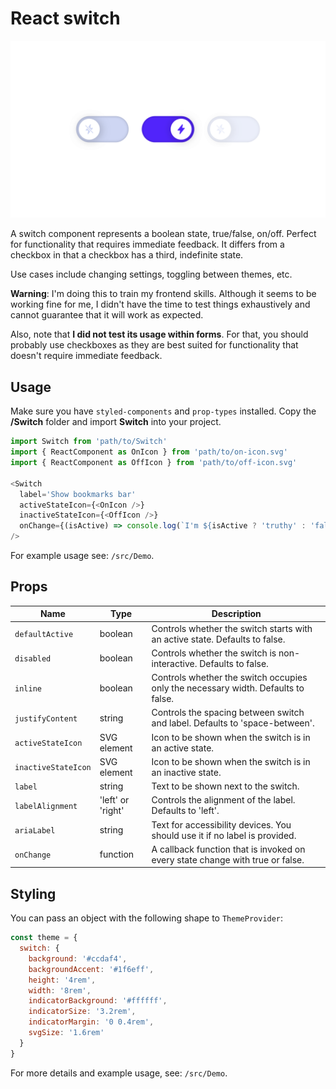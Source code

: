 # React switch

![Screenshot](./src/Demo/assets/screenshot.png)

A switch component represents a boolean state, true/false, on/off. Perfect for functionality that requires immediate feedback. It differs from a checkbox in that a checkbox has a third, indefinite state.

Use cases include changing settings, toggling between themes, etc. 

__Warning__: I'm doing this to train my frontend skills. Although it seems to be working fine for me, I didn't have the time to test things exhaustively and cannot guarantee that it will work as expected.

Also, note that __I did not test its usage within forms__. For that, you should probably use checkboxes as they are best suited for functionality that doesn't require immediate feedback.

## Usage

Make sure you have `styled-components` and `prop-types` installed. Copy the __/Switch__ folder and import __Switch__ into your project.

```javascript
import Switch from 'path/to/Switch'
import { ReactComponent as OnIcon } from 'path/to/on-icon.svg'
import { ReactComponent as OffIcon } from 'path/to/off-icon.svg'

<Switch
  label='Show bookmarks bar'
  activeStateIcon={<OnIcon />}
  inactiveStateIcon={<OffIcon />}
  onChange={(isActive) => console.log(`I'm ${isActive ? 'truthy' : 'falsy'}.`)}
/>
```

For example usage see: `/src/Demo`.

## Props

| Name | Type | Description |
| ---- | ---- | ----------- |
| `defaultActive` | boolean | Controls whether the switch starts with an active state. Defaults to false. |
| `disabled` | boolean | Controls whether the switch is non-interactive. Defaults to false. |
| `inline` | boolean | Controls whether the switch occupies only the necessary width. Defaults to false. |
| `justifyContent` | string | Controls the spacing between switch and label. Defaults to 'space-between'. |
| `activeStateIcon` | SVG element | Icon to be shown when the switch is in an active state. |
| `inactiveStateIcon` | SVG element | Icon to be shown when the switch is in an inactive state. |
| `label` | string | Text to be shown next to the switch. |
| `labelAlignment` | 'left' or 'right' | Controls the alignment of the label. Defaults to 'left'. |
| `ariaLabel` | string | Text for accessibility devices. You should use it if no label is provided. |
| `onChange` | function | A callback function that is invoked on every state change with true or false. |

## Styling

You can pass an object with the following shape to `ThemeProvider`:

```javascript
const theme = {
  switch: {
    background: '#ccdaf4',
    backgroundAccent: '#1f6eff',
    height: '4rem',
    width: '8rem',
    indicatorBackground: '#ffffff',
    indicatorSize: '3.2rem',
    indicatorMargin: '0 0.4rem',
    svgSize: '1.6rem'
  }
}
```

For more details and example usage, see: `/src/Demo`.
